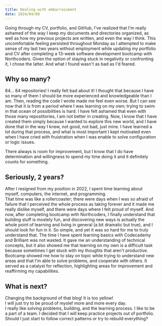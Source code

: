 ```yaml
---
title: Dealing with embarrassment
date: 2024/04/08
---
```


Going through my CV, portfolio, and GitHub, I've realized that I'm really ashamed of the way I keep my documents and directories organized, as well as how my previous projects are written, and even the way I think. This uncomfortable feeling persisted throughout Monday as I attempted to make sense of my last two years without employment while updating my portfolio and CV after completing a 13-week software development bootcamp with Northcoders. Given the option of staying stuck in negativity or confronting it, I chose the latter. And what I found wasn't as bad as I'd feared.

## Why so many?

84... 84 repositories! I really felt bad about it! I thought that because I have so many of them I should be more experienced and knowledgeable than I am.
Then, reading the code I wrote made me feel even worse. But I can see now that it is from a period where I was learning on my own; trying to swim in that ocean of possibilities is hard.
I have felt ashamed that even with those many repostitories, I am not better in creating.
Now, I know that I have created them simply because I wanted to explore this new world, and I have done that in the way I knew, not good, not bad, just mine. I have learned a lot during that process, and what is most important I kept motivated even when I have cried with fruistration when I was enable to solve configuration or logic issues.

There always is room for improvement, but I know that I do have determination and willingness to spend my time doing it and it definitely counts for something.

## Seriously, 2 years?

After I resigned from my position in 2022, I spent time learning about myself, computers, the internet, and programming.  
That time was like a rollercoaster; there were days when I was so afraid of failure that I perceived the whole process as taking forever and it made me really dislike myself, and there were days where I felt proud of myself.
And now, after completing bootcamp with Northcoders, I finally understand that building stuff is mostely fun, and discovering new ways is actually the whole point of learning and living in general (a bit dramatic but true), and I should look for fun in it.
So simple, and yet it was so hard for me to truly understand that.
The time I have spent learning basics with Codecademy and Brilliant was not wasted.
It gave me an understanding of technical concepts, but it also showed me that learning on my own is a difficult task because sometimes I get stuck with my thoughts that aren't productive.
Bootcamp showed me how to stay on topic while trying to understand new areas and that I'm able to solve problems, and cooperate with others.
It served as a catalyst for reflection, highlighting areas for improvement and reaffirming my capabilities.

## What is next?

Changing the background of that blog! It is too yellow!  
I will just try to be proud of myslef more and more every day.  
I really like solving problems, building, and the learning process. I like to be a part of a team.
I decided that I will keep practice projects out of portfolio.
Should I just start to follow correct patterns or try to rebuild everything?
